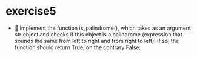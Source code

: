
# exercise5

- 🌟 Implement the function is_palindrome(), which takes as an argument str object and checks if this object is a palindrome (expression that sounds the same from left to right and from right to left). If so, the function should return True, on the contrary False.
